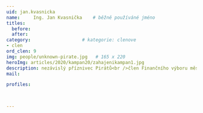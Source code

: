 ```yaml
---
uid: jan.kvasnicka
name:     Ing. Jan Kvasnička  	# běžně používáné jméno
titles:
  before: 
  after:
category:                   # kategorie: clenove
- clen
ord_clen: 9
img: people/unknown-pirate.jpg   # 165 x 220
heroImg: articles/2020/kampan20/zahajenikampan1.jpg
description: nezávislý příznivec Pirátů<br />člen Finančního výboru města VM # kratký popis, max 160 znaků
mail:

profiles:
  


---
```

